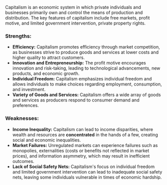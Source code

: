 Capitalism is an economic system in which private individuals and businesses primarily own and control the means of production and distribution. The key features of capitalism include free markets, profit motive, and limited government intervention, private property rights. 


### **Strengths:** 

- **Efficiency:** Capitalism promotes efficiency through market competition, as businesses strive to produce goods and services at lower costs and higher quality to attract customers. 
- **Innovation and Entrepreneurship:** The profit motive encourages innovation and risk-taking, leading to technological advancements, new products, and economic growth. 
- **Individual Freedom:** Capitalism emphasizes individual freedom and allows individuals to make choices regarding employment, consumption, and investment. 
- **Variety of Goods and Services:** Capitalism offers a wide array of goods and services as producers respond to consumer demand and preferences.

### **Weaknesses:** 
- **Income Inequality:** Capitalism can lead to income disparities, where wealth and resources are **concentrated** in the hands of a few, creating social and economic inequalities. 
- **Market Failures:** Unregulated markets can experience failures such as monopolies, externalities (costs or benefits not reflected in market prices), and information asymmetry, which may result in inefficient outcomes. 
- **Lack of Social Safety Nets:** Capitalism's focus on individual freedom and limited government intervention can lead to inadequate social safety nets, leaving some individuals vulnerable in times of economic hardship.